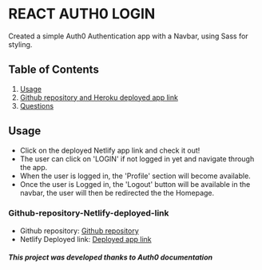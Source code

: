 # REACT AUTH0 LOGIN

Created a simple Auth0 Authentication app with a Navbar, using Sass for styling.

## Table of Contents

1. [Usage](#Usage)
2. [Github repository and Heroku deployed app link](#Github-repository-Heroku-deployed-link)
3. [Questions](#Questions)

## Usage

- Click on the deployed Netlify app link and check it out!
- The user can click on 'LOGIN' if not logged in yet and navigate through the app.
- When the user is logged in, the 'Profile' section will become available.
- Once the user is Logged in, the 'Logout' button will be available in the navbar, the user will then be redirected the the Homepage.

### Github-repository-Netlify-deployed-link

- Github repository:
  [Github repository](https://github.com/JessicaPerez1/React-Auth0-Login/)
- Netlify Deployed link:
  [Deployed app link](https://distracted-ritchie-bf7d53.netlify.app/)

##### This project was developed thanks to Auth0 documentation
